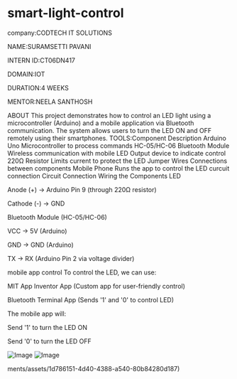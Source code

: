 # smart-light-control
company:CODTECH IT SOLUTIONS

NAME:SURAMSETTI PAVANI

INTERN ID:CT06DN417

DOMAIN:IOT

DURATION:4 WEEKS

MENTOR:NEELA SANTHOSH

ABOUT This project demonstrates how to control an LED light using a microcontroller (Arduino) and a mobile application via Bluetooth communication. The system allows users to turn the LED ON and OFF remotely using their smartphones. TOOLS:Component Description Arduino Uno Microcontroller to process commands HC-05/HC-06 Bluetooth Module Wireless communication with mobile LED Output device to indicate control 220Ω Resistor Limits current to protect the LED Jumper Wires Connections between components Mobile Phone Runs the app to control the LED curcuit connection Circuit Connection Wiring the Components LED

Anode (+) → Arduino Pin 9 (through 220Ω resistor)

Cathode (-) → GND

Bluetooth Module (HC-05/HC-06)

VCC → 5V (Arduino)

GND → GND (Arduino)

TX → RX (Arduino Pin 2 via voltage divider)

mobile app control To control the LED, we can use:

MIT App Inventor App (Custom app for user-friendly control)

Bluetooth Terminal App (Sends '1' and '0' to control LED)

The mobile app will:

Send '1' to turn the LED ON

Send '0' to turn the LED OFF

![Image](https://github.com/user-attachments/assets/1d786151-4d40-4388-a540-80b84280d187)
![Image](https://github.com/user-attachments/assets/5374b732-557a-43e4-9778-d0459dbac783)

ments/assets/1d786151-4d40-4388-a540-80b84280d187)
